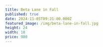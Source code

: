 ```yaml
---
title: Beta Lane in Fall
published: true
date: 2024-11-05T09:21:00.000Z
featured_image: /img/beta-lane-in-fall.jpg
height: 24
width: 18
price: 900
---
```

